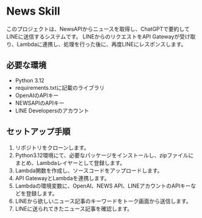 # News Skill

このプロジェクトは、NewsAPIからニュースを取得し、ChatGPTで要約してLINEに送信するシステムです。
LINEからのリクエストをAPI Gatewayが受け取り、Lambdaに連携し、処理を行った後に、再度LINEにレスポンスします。

## 必要な環境

- Python 3.12
- requirements.txtに記載のライブラリ
- OpenAIのAPIキー
- NEWSAPIのAPIキー
- LINE Developersのアカウント

## セットアップ手順

1. リポジトリをクローンします。
2. Python3.12環境にて、必要なパッケージをインストールし、zipファイルにまとめ、Lambdaレイヤーとして登録します。
3. Lambda関数を作成し、ソースコードをアップロードします。
4. API GatewayとLambdaを連携します。
5. Lambdaの環境変数に、OpenAI、NEWS API、LINEアカウントのAPIキーなどを登録します。
6. LINEから欲しいニュース記事のキーワードをトーク画面から送信します。
7. LINEに送られてきたニュース記事を確認します。
